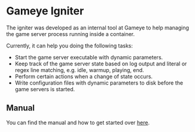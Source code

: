 # Gameye Igniter
The igniter was developed as an internal tool at Gameye to help managing the game server process running inside a container.

Currently, it can help you doing the following tasks:

- Start the game server executable with dynamic parameters.
- Keep track of the game server state based on log output and literal or regex line matching, e.g. idle, warmup, playing, end.
- Perform certain actions when a change of state occurs.
- Write configuration files with dynamic parameters to disk before the game servers is started.

## Manual
You can find the manual and how to get started over [here](manual.md).
